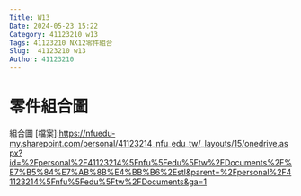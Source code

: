 ```yaml
---
Title: W13
Date: 2024-05-23 15:22
Category: 41123210 w13
Tags: 41123210 NX12零件組合
Slug:  41123210 w13
Author: 41123210
---
```

# 零件組合圖
組合圖
[檔案]:https://nfuedu-my.sharepoint.com/personal/41123214_nfu_edu_tw/_layouts/15/onedrive.aspx?id=%2Fpersonal%2F41123214%5Fnfu%5Fedu%5Ftw%2FDocuments%2F%E7%B5%84%E7%AB%8B%E4%BB%B6%2Estl&parent=%2Fpersonal%2F41123214%5Fnfu%5Fedu%5Ftw%2FDocuments&ga=1
